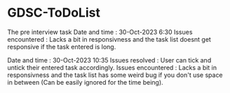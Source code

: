 # GDSC-ToDoList
The pre interview task
Date and time :  30-Oct-2023  6:30
Issues encountered : Lacks a bit in responsivness and the task list doesnt get responsive if the task entered is long.

Date and time : 30-Oct-2023  10:35
Issues resolved : User can tick and untick their entered task accordingly.
Issues encountered : Lacks a bit in responsivness and the task list has some weird bug if you don't use space in between (Can be easily ignored for the time being).